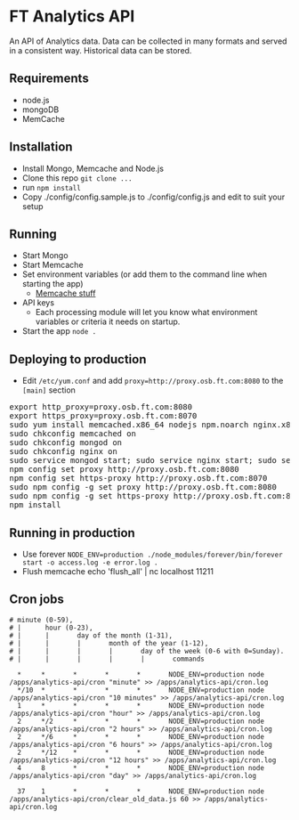 FT Analytics API
================

An API of Analytics data. Data can be collected in many formats and served in a consistent way. Historical data can be stored.

Requirements
------------
- node.js
- mongoDB
- MemCache

Installation
------------
- Install Mongo, Memcache and Node.js
- Clone this repo `git clone ...`
- run `npm install`
- Copy ./config/config.sample.js to ./config/config.js and edit to suit your setup

Running
-------
- Start Mongo
- Start Memcache
- Set environment variables (or add them to the command line when starting the app)
  - [Memcache stuff](https://github.com/alevy/memjs#configuration)
- API keys
  - Each processing module will let you know what environment variables or criteria it needs on startup.
- Start the app `node .`

Deploying to production
-----------------------
- Edit `/etc/yum.conf` and add `proxy=http://proxy.osb.ft.com:8080` to the `[main]` section
<pre>
export http_proxy=proxy.osb.ft.com:8080
export https_proxy=proxy.osb.ft.com:8070
sudo yum install memcached.x86_64 nodejs npm.noarch nginx.x86_64 git make ruby rubygems.noarch mongodb-server.x86_64 mongoose-devel.x86_64 mongodb.x86_64
sudo chkconfig memcached on
sudo chkconfig mongod on
sudo chkconfig nginx on
sudo service mongod start; sudo service nginx start; sudo service memcached start
npm config set proxy http://proxy.osb.ft.com:8080
npm config set https-proxy http://proxy.osb.ft.com:8070
sudo npm config -g set proxy http://proxy.osb.ft.com:8080
sudo npm config -g set https-proxy http://proxy.osb.ft.com:8070
npm install
</pre>

Running in production
---------------------
- Use forever `NODE_ENV=production ./node_modules/forever/bin/forever start -o access.log -e error.log .`
- Flush memcache echo 'flush_all' | nc localhost 11211

Cron jobs
---------
```
# minute (0-59),
# |      hour (0-23),
# |      |       day of the month (1-31),
# |      |       |       month of the year (1-12),
# |      |       |       |       day of the week (0-6 with 0=Sunday).
# |      |       |       |       |       commands

  *     *       *       *       *       NODE_ENV=production node /apps/analytics-api/cron "minute" >> /apps/analytics-api/cron.log
  */10  *       *       *       *       NODE_ENV=production node /apps/analytics-api/cron "10 minutes" >> /apps/analytics-api/cron.log
  1     *       *       *       *       NODE_ENV=production node /apps/analytics-api/cron "hour" >> /apps/analytics-api/cron.log
  2     */2     *       *       *       NODE_ENV=production node /apps/analytics-api/cron "2 hours" >> /apps/analytics-api/cron.log
  2     */6     *       *       *       NODE_ENV=production node /apps/analytics-api/cron "6 hours" >> /apps/analytics-api/cron.log
  2     */12    *       *       *       NODE_ENV=production node /apps/analytics-api/cron "12 hours" >> /apps/analytics-api/cron.log
  4     8       *       *       *       NODE_ENV=production node /apps/analytics-api/cron "day" >> /apps/analytics-api/cron.log

  37    1       *       *       *       NODE_ENV=production node /apps/analytics-api/cron/clear_old_data.js 60 >> /apps/analytics-api/cron.log
```
